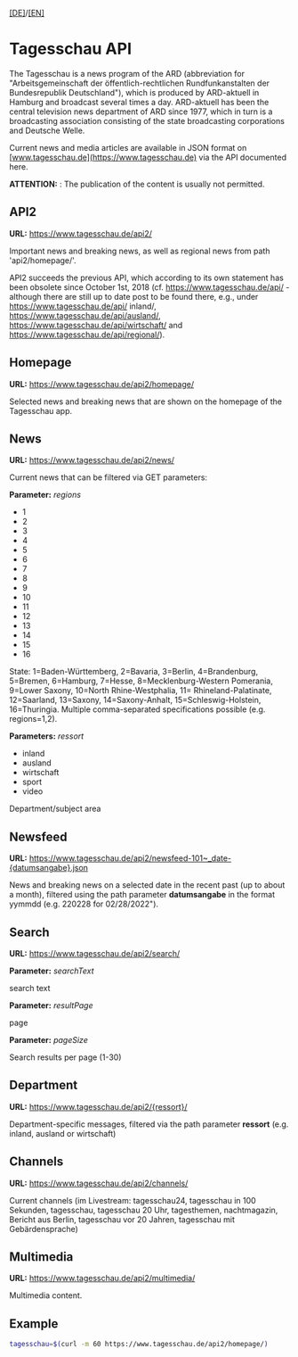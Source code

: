 [[DE]](README.md)/[[EN]](README_en.md)

# Tagesschau API

The Tagesschau is a news program of the ARD (abbreviation for "Arbeitsgemeinschaft der öffentlich-rechtlichen Rundfunkanstalten der Bundesrepublik Deutschland"), which is produced by ARD-aktuell in Hamburg and broadcast several times a day. ARD-aktuell has been the central television news department of ARD since 1977, which in turn is a broadcasting association consisting of the state broadcasting corporations and Deutsche Welle.

Current news and media articles are available in JSON format on [www.tagesschau.de](https://www.tagesschau.de) via the API documented here.

**ATTENTION:** : The publication of the content is usually not permitted.

## API2

**URL:** https://www.tagesschau.de/api2/

Important news and breaking news, as well as regional news from path 'api2/homepage/'. 

API2 succeeds the previous API, which according to its own statement has been obsolete since October 1st, 2018 (cf. https://www.tagesschau.de/api/ - although there are still up to date post to be found there, e.g., under https://www.tagesschau.de/api/ inland/, https://www.tagesschau.de/api/ausland/, https://www.tagesschau.de/api/wirtschaft/ and https://www.tagesschau.de/api/regional/).


## Homepage

**URL:** https://www.tagesschau.de/api2/homepage/

Selected news and breaking news that are shown on the homepage of the Tagesschau app.


## News

**URL:** https://www.tagesschau.de/api2/news/

Current news that can be filtered via GET parameters:

**Parameter:** *regions* 
- 1
- 2
- 3
- 4
- 5
- 6
- 7
- 8
- 9
- 10
- 11
- 12
- 13
- 14
- 15
- 16

State: 1=Baden-Württemberg, 2=Bavaria, 3=Berlin, 4=Brandenburg, 5=Bremen, 6=Hamburg, 7=Hesse, 8=Mecklenburg-Western Pomerania, 9=Lower Saxony, 10=North Rhine-Westphalia, 11= Rhineland-Palatinate, 12=Saarland, 13=Saxony, 14=Saxony-Anhalt, 15=Schleswig-Holstein, 16=Thuringia. Multiple comma-separated specifications possible (e.g. regions=1,2).


**Parameters:** *ressort*

- inland
- ausland
- wirtschaft
- sport	
- video

Department/subject area


## Newsfeed

**URL:** https://www.tagesschau.de/api2/newsfeed-101~_date-{datumsangabe}.json

News and breaking news on a selected date in the recent past (up to about a month), filtered using the path parameter **datumsangabe** in the format yymmdd (e.g. 220228 for 02/28/2022").


## Search

**URL:** https://www.tagesschau.de/api2/search/


**Parameter:** *searchText* 

search text


**Parameter:** *resultPage* 

page


**Parameter:** *pageSize* 

Search results per page (1-30)


## Department

**URL:** https://www.tagesschau.de/api2/{ressort}/

Department-specific messages, filtered via the path parameter **ressort** (e.g. inland, ausland or wirtschaft)


## Channels

**URL:** https://www.tagesschau.de/api2/channels/

Current channels (im Livestream: tagesschau24, tagesschau in 100 Sekunden, tagesschau, tagesschau 20 Uhr, tagesthemen, nachtmagazin, Bericht aus Berlin, tagesschau vor 20 Jahren, tagesschau mit Gebärdensprache)


## Multimedia

**URL:** https://www.tagesschau.de/api2/multimedia/

Multimedia content.


## Example

```bash
tagesschau=$(curl -m 60 https://www.tagesschau.de/api2/homepage/)
```
